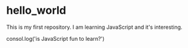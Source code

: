 # hello_world
This is my first repository. 
I am learning JavaScript and it's interesting.

consol.log('is JavaScript fun to learn?')
